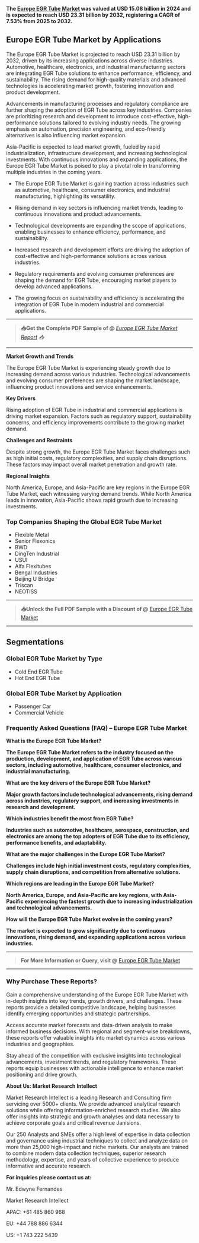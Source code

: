 <p><strong>The <a href="https://www.marketresearchintellect.com/download-sample/?rid=907607&amp;utm_source=Pulse-April-Europe&amp;utm_medium=852">Europe EGR Tube Market</a> was valued at USD 15.08 billion in 2024 and is expected to reach USD 23.31 billion by 2032, registering a CAGR of 7.53% from 2025 to 2032.</strong></p><h2>Europe EGR Tube Market by Applications&nbsp;</h2><p><p>The Europe EGR Tube Market is projected to reach USD 23.31 billion by 2032, driven by its increasing applications across diverse industries. Automotive, healthcare, electronics, and industrial manufacturing sectors are integrating EGR Tube solutions to enhance performance, efficiency, and sustainability. The rising demand for high-quality materials and advanced technologies is accelerating market growth, fostering innovation and product development.</p><p>Advancements in manufacturing processes and regulatory compliance are further shaping the adoption of EGR Tube across key industries. Companies are prioritizing research and development to introduce cost-effective, high-performance solutions tailored to evolving industry needs. The growing emphasis on automation, precision engineering, and eco-friendly alternatives is also influencing market expansion.</p><p>Asia-Pacific is expected to lead market growth, fueled by rapid industrialization, infrastructure development, and increasing technological investments. With continuous innovations and expanding applications, the Europe EGR Tube Market is poised to play a pivotal role in transforming multiple industries in the coming years.</p></p><ul><li><p>The Europe EGR Tube Market is gaining traction across industries such as automotive, healthcare, consumer electronics, and industrial manufacturing, highlighting its versatility.</p></li><li><p>Rising demand in key sectors is influencing market trends, leading to continuous innovations and product advancements.</p></li><li><p>Technological developments are expanding the scope of applications, enabling businesses to enhance efficiency, performance, and sustainability.</p></li><li><p>Increased research and development efforts are driving the adoption of cost-effective and high-performance solutions across various industries.</p></li><li><p>Regulatory requirements and evolving consumer preferences are shaping the demand for EGR Tube, encouraging market players to develop advanced applications.</p></li><li><p>The growing focus on sustainability and efficiency is accelerating the integration of EGR Tube in modern industrial and commercial applications.</p></li></ul><hr /><blockquote><p><strong><span class="font-[700]">📥Get the Complete PDF Sample of @ </span></strong><em><span class="font-[700]"><a href="https://www.marketresearchintellect.com/download-sample/?rid=907607&amp;utm_source=Pulse-April-Europe&amp;utm_medium=852" target="_blank" data-tracking-control-name="article-ssr-frontend-pulse_little-text-block" data-tracking-will-navigate="" data-test-link="">Europe EGR Tube Market Report</a>&nbsp;📥</span></em></p></blockquote><hr /><p class="" data-start="77" data-end="360"><strong data-start="77" data-end="105">Market Growth and Trends</strong></p><p class="" data-start="77" data-end="360">The Europe EGR Tube Market is experiencing steady growth due to increasing demand across various industries. Technological advancements and evolving consumer preferences are shaping the market landscape, influencing product innovations and service enhancements.</p><p class="" data-start="362" data-end="606"><strong data-start="362" data-end="377">Key Drivers</strong></p><p class="" data-start="362" data-end="606">Rising adoption of EGR Tube in industrial and commercial applications is driving market expansion. Factors such as regulatory support, sustainability concerns, and efficiency improvements contribute to the growing market demand.</p><p class="" data-start="608" data-end="849"><strong data-start="608" data-end="637">Challenges and Restraints</strong></p><p class="" data-start="608" data-end="849">Despite strong growth, the Europe EGR Tube Market faces challenges such as high initial costs, regulatory complexities, and supply chain disruptions. These factors may impact overall market penetration and growth rate.</p><p class="" data-start="851" data-end="1095"><strong data-start="851" data-end="872">Regional Insights</strong></p><p class="" data-start="851" data-end="1095">North America, Europe, and Asia-Pacific are key regions in the Europe EGR Tube Market, each witnessing varying demand trends. While North America leads in innovation, Asia-Pacific shows rapid growth due to increasing investments.</p><p><h3>Top Companies Shaping the Global EGR Tube Market </h3><ul><li>Flexible Metal</li><li>Senior Flexonics</li><li>BWD</li><li>DingTen Industrial</li><li>USUI</li><li>Alfa Flexitubes</li><li>Bengal Industries</li><li>Beijing U Bridge</li><li>Triscan</li><li>NEOTISS</li></ul></p><hr /><blockquote><p><strong>📥Unlock the Full PDF Sample with a Discount of @</strong> <a href="https://www.marketresearchintellect.com/ask-for-discount/?rid=907607&amp;utm_source=Pulse-April-Europe&amp;utm_medium=852">Europe EGR Tube Market</a></p></blockquote><hr /><p><h2>Segmentations</h2><h3>Global EGR Tube Market by Type</h3><ul><li>Cold End EGR Tube</li><li>Hot End EGR Tube</li></ul><h3>Global EGR Tube Market by Application</h3><ul><li>Passenger Car</li><li>Commercial Vehicle</li></ul></p><h3><strong>Frequently Asked Questions (FAQ) &ndash; Europe EGR Tube Market</strong></h3><p><strong>What is the Europe EGR Tube Market?</strong></p><p><strong>The Europe EGR Tube Market refers to the industry focused on the production, development, and application of EGR Tube across various sectors, including automotive, healthcare, consumer electronics, and industrial manufacturing.</strong></p><p><strong>What are the key drivers of the Europe EGR Tube Market?</strong></p><p><strong>Major growth factors include technological advancements, rising demand across industries, regulatory support, and increasing investments in research and development.</strong></p><p><strong>Which industries benefit the most from EGR Tube?</strong></p><p><strong>Industries such as automotive, healthcare, aerospace, construction, and electronics are among the top adopters of EGR Tube due to its efficiency, performance benefits, and adaptability.</strong></p><p><strong>What are the major challenges in the Europe EGR Tube Market?</strong></p><p><strong>Challenges include high initial investment costs, regulatory complexities, supply chain disruptions, and competition from alternative solutions.</strong></p><p><strong>Which regions are leading in the Europe EGR Tube Market?</strong></p><p><strong>North America, Europe, and Asia-Pacific are key regions, with Asia-Pacific experiencing the fastest growth due to increasing industrialization and technological advancements.</strong></p><p><strong>How will the Europe EGR Tube Market evolve in the coming years?</strong></p><p><strong>The market is expected to grow significantly due to continuous innovations, rising demand, and expanding applications across various industries.</strong></p><hr /><blockquote><p><span class="font-[700]"><strong>For More Information or Query, visit&nbsp;@</strong>&nbsp;</span><span class="font-[700]"><a href="https://www.marketresearchintellect.com/product/global-egr-tube-market/?utm_source=Linkedin&utm_medium=852" target="_blank" data-tracking-control-name="article-ssr-frontend-pulse_little-text-block" data-tracking-will-navigate="" data-test-link="">Europe EGR Tube Market</a></span></p></blockquote><hr /><h3><strong data-start="0" data-end="31">Why Purchase These Reports?</strong></h3><p class="" data-start="35" data-end="297">Gain a comprehensive understanding of the Europe EGR Tube Market with in-depth insights into key trends, growth drivers, and challenges. These reports provide a detailed competitive landscape, helping businesses identify emerging opportunities and strategic partnerships.</p><p class="" data-start="299" data-end="540">Access accurate market forecasts and data-driven analysis to make informed business decisions. With regional and segment-wise breakdowns, these reports offer valuable insights into market dynamics across various industries and geographies.</p><p class="" data-start="542" data-end="784">Stay ahead of the competition with exclusive insights into technological advancements, investment trends, and regulatory frameworks. These reports equip businesses with actionable intelligence to enhance market positioning and drive growth.</p><p><strong><span class="font-[700]">About Us: Market Research Intellect</span></strong></p><p><span class="">Market Research Intellect is a leading Research and Consulting firm servicing over 5000+ clients. We provide advanced analytical research solutions while offering information-enriched research studies.&nbsp;</span>We also offer insights into strategic and growth analyses and data necessary to achieve corporate goals and critical revenue Janisions.</p><p><span class="">Our 250 Analysts and SMEs offer a high level of expertise in data collection and governance using industrial techniques to collect and analyze data on more than 25,000 high-impact and niche markets. Our analysts are trained to combine modern data collection techniques, superior research methodology, expertise, and years of collective experience to produce informative and accurate research.</span></p><p><strong>For inquiries please contact us at:</strong></p><p>Mr. Edwyne Fernandes</p><p>Market Research Intellect</p><p>APAC: +61 485 860 968</p><p>EU: +44 788 886 6344</p><p>US: +1 743 222 5439</p>